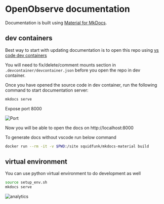 # OpenObserve documentation

Documentation is built using [Material for MkDocs](https://squidfunk.github.io/mkdocs-material/).


## dev containers

Best way to start with updating documentation is to open this repo using [vs code dev containers](https://code.visualstudio.com/docs/remote/containers)

You will need to fix/delete/comment mounts section in `.devcontainer/devcontainer.json` before you open the repo in dev container.

Once you have opened the source code in dev container, run the following command to start documentation server:

```sh
mkdocs serve
```

Expose port 8000

![Port](doc-images/port.jpg)

Now you will be able to open the docs on http://localhost:8000

To generate docs without vscode run below command

```sh
docker run --rm -it -v $PWD:/site squidfunk/mkdocs-material build
```

## virtual environment

You can use python virtual environment to do development as well

```sh
source setup_env.sh
mkdocs serve
```
![analytics](https://www.google-analytics.com/collect?v=1&cid=555&t=pageview&ec=repo&ea=open&dp=openobserve&dt=docs&tid=G-1Y09FGSXSY)
